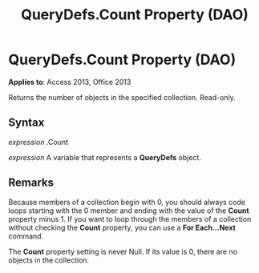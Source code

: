 ﻿---
title: QueryDefs.Count Property (DAO)
TOCTitle: Count Property
ms:assetid: 8caa01c5-692f-95e4-4b11-6e6c591f5872
ms:mtpsurl: https://msdn.microsoft.com/library/Ff197340(v=office.15)
ms:contentKeyID: 48546240
ms.date: 09/18/2015
mtps_version: v=office.15
---

# QueryDefs.Count Property (DAO)


**Applies to**: Access 2013, Office 2013

Returns the number of objects in the specified collection. Read-only.

## Syntax

*expression* .Count

*expression* A variable that represents a **QueryDefs** object.

## Remarks

Because members of a collection begin with 0, you should always code loops starting with the 0 member and ending with the value of the **Count** property minus 1. If you want to loop through the members of a collection without checking the **Count** property, you can use a **For Each...Next** command.

The **Count** property setting is never Null. If its value is 0, there are no objects in the collection.

